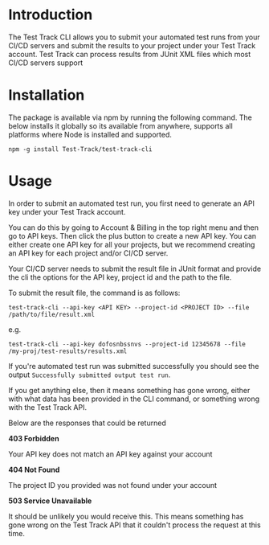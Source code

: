 # Introduction
The Test Track CLI allows you to submit your automated test runs from your 
CI/CD servers and submit the results to your project under your Test Track 
account. Test Track can process results from JUnit XML files which most 
CI/CD servers support

# Installation
The package is available via npm by running the following command. The below
installs it globally so its available from anywhere, supports all platforms
where Node is installed and supported. 

```shell
npm -g install Test-Track/test-track-cli
```

# Usage
In order to submit an automated test run, you first need to generate an API
key under your Test Track account. 

You can do this by going to Account & Billing in the top right menu
and then go to API keys. Then click the plus button to create a new API key. 
You can either create one API key for all your projects, but we recommend
creating an API key for each project and/or CI/CD server. 

Your CI/CD server needs to submit the result file in JUnit format and 
provide the cli the options for the API key, project id and the path to 
the file. 

To submit the result file, the command is as follows:

```shell
test-track-cli --api-key <API KEY> --project-id <PROJECT ID> --file /path/to/file/result.xml
```

e.g.

```shell
test-track-cli --api-key dofosnbssnvs --project-id 12345678 --file /my-proj/test-results/results.xml
```

If you're automated test run was submitted successfully you should see
the output `Successfully submitted output test run`.

If you get anything else, then it means something has gone wrong, either
with what data has been provided in the CLI command, or something wrong
with the Test Track API. 

Below are the responses that could be returned

**403 Forbidden**

Your API key does not match an API key against your account

**404 Not Found**

The project ID you provided was not found under your account

**503 Service Unavailable**

It should be unlikely you would receive this. This means something 
has gone wrong on the Test Track API that it couldn't process the request
at this time. 

